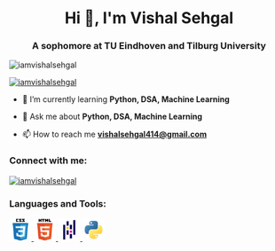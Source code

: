 <h1 align="center">Hi 👋, I'm Vishal Sehgal</h1>
<h3 align="center">A sophomore at TU Eindhoven and Tilburg University</h3>

<p align="left"> <img src="https://komarev.com/ghpvc/?username=iamvishalsehgal&label=Profile%20views&color=0e75b6&style=flat" alt="iamvishalsehgal" /> </p>

<p align="left"> <a href="https://twitter.com/iamvishalsehgal" target="blank"><img src="https://img.shields.io/twitter/follow/iamvishalsehgal?logo=twitter&style=for-the-badge" alt="iamvishalsehgal" /></a> </p>

- 🌱 I’m currently learning **Python, DSA, Machine Learning**

- 💬 Ask me about **Python, DSA, Machine Learning**

- 📫 How to reach me **vishalsehgal414@gmail.com**

<h3 align="left">Connect with me:</h3>
<p align="left">
<a href="https://twitter.com/iamvishalsehgal" target="blank"><img align="center" src="https://raw.githubusercontent.com/rahuldkjain/github-profile-readme-generator/master/src/images/icons/Social/twitter.svg" alt="iamvishalsehgal" height="30" width="40" /></a>
</p>

<h3 align="left">Languages and Tools:</h3>
<p align="left"> <a href="https://www.w3schools.com/css/" target="_blank" rel="noreferrer"> <img src="https://raw.githubusercontent.com/devicons/devicon/master/icons/css3/css3-original-wordmark.svg" alt="css3" width="40" height="40"/> </a> <a href="https://www.w3.org/html/" target="_blank" rel="noreferrer"> <img src="https://raw.githubusercontent.com/devicons/devicon/master/icons/html5/html5-original-wordmark.svg" alt="html5" width="40" height="40"/> </a> <a href="https://pandas.pydata.org/" target="_blank" rel="noreferrer"> <img src="https://raw.githubusercontent.com/devicons/devicon/2ae2a900d2f041da66e950e4d48052658d850630/icons/pandas/pandas-original.svg" alt="pandas" width="40" height="40"/> </a> <a href="https://www.python.org" target="_blank" rel="noreferrer"> <img src="https://raw.githubusercontent.com/devicons/devicon/master/icons/python/python-original.svg" alt="python" width="40" height="40"/> </a> </p>
